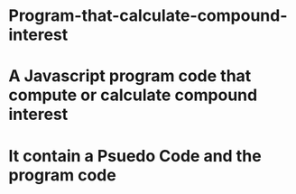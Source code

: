 # Program-that-calculate-compound-interest

# A Javascript program code that compute or calculate compound interest

# It contain a Psuedo Code and the program code
